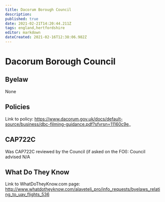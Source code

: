 ```yaml
---
title: Dacorum Borough Council
description: 
published: true
date: 2021-02-21T14:20:44.211Z
tags: england,hertfordshire
editor: markdown
dateCreated: 2021-02-16T12:38:06.982Z
---
```


# Dacorum Borough Council


## Byelaw
None


## Policies
Link to policy:
https://www.dacorum.gov.uk/docs/default-source/business/dbc-filming-guidance.pdf?sfvrsn=11160c9e_
## CAP722C

Was CAP722C reviewed by the Council (if asked on the FOI): Council advised N/A

## What Do They Know

Link to WhatDoTheyKnow.com page:
http://www.whatdotheyknow.com/alaveteli_pro/info_requests/byelaws_relating_to_uav_flights_536


